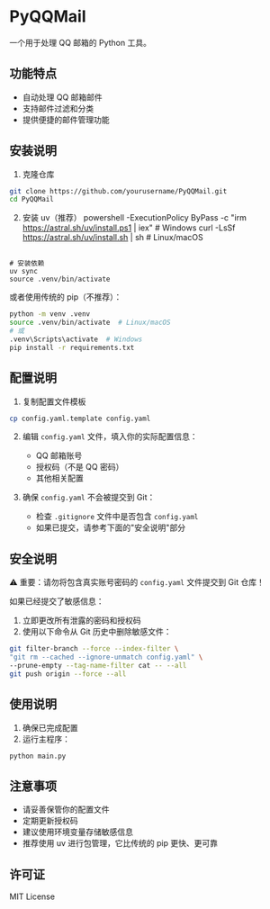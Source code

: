 # PyQQMail

一个用于处理 QQ 邮箱的 Python 工具。

## 功能特点

- 自动处理 QQ 邮箱邮件
- 支持邮件过滤和分类
- 提供便捷的邮件管理功能

## 安装说明

1. 克隆仓库
```bash
git clone https://github.com/yourusername/PyQQMail.git
cd PyQQMail
```

2. 安装 uv（推荐）
powershell -ExecutionPolicy ByPass -c "irm https://astral.sh/uv/install.ps1 | iex" # Windows
curl -LsSf https://astral.sh/uv/install.sh | sh  # Linux/macOS
```

# 安装依赖
uv sync
source .venv/bin/activate
```

或者使用传统的 pip（不推荐）：
```bash
python -m venv .venv
source .venv/bin/activate  # Linux/macOS
# 或
.venv\Scripts\activate  # Windows
pip install -r requirements.txt
```

## 配置说明

1. 复制配置文件模板
```bash
cp config.yaml.template config.yaml
```

2. 编辑 `config.yaml` 文件，填入你的实际配置信息：
   - QQ 邮箱账号
   - 授权码（不是 QQ 密码）
   - 其他相关配置

3. 确保 `config.yaml` 不会被提交到 Git：
   - 检查 `.gitignore` 文件中是否包含 `config.yaml`
   - 如果已提交，请参考下面的"安全说明"部分

## 安全说明

⚠️ 重要：请勿将包含真实账号密码的 `config.yaml` 文件提交到 Git 仓库！

如果已经提交了敏感信息：
1. 立即更改所有泄露的密码和授权码
2. 使用以下命令从 Git 历史中删除敏感文件：
```bash
git filter-branch --force --index-filter \
"git rm --cached --ignore-unmatch config.yaml" \
--prune-empty --tag-name-filter cat -- --all
git push origin --force --all
```

## 使用说明

1. 确保已完成配置
2. 运行主程序：
```bash
python main.py
```

## 注意事项

- 请妥善保管你的配置文件
- 定期更新授权码
- 建议使用环境变量存储敏感信息
- 推荐使用 uv 进行包管理，它比传统的 pip 更快、更可靠

## 许可证

MIT License
